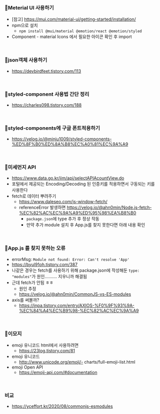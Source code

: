 ### 🚀Meterial UI 사용하기
- [참고] https://mui.com/material-ui/getting-started/installation/
- npm으로 설치  
    - `npm install @mui/material @emotion/react @emotion/styled`
- Component - material Icons 에서 필요한 아이콘 확인 후 import

<br>

### 🚀json객체 사용하기 
- https://devbirdfeet.tistory.com/113

<br>

### 🚀styled-component 사용법 간단 정리
- https://charles098.tistory.com/188

<br>

### 🚀styled-components에 구글 폰트적용하기
-  https://velog.io/@minju1009/styled-components-%ED%8F%B0%ED%8A%B8%EC%A0%81%EC%9A%A9

<br>

### 🚀미세먼지 API
- https://www.data.go.kr/iim/api/selectAPIAcountView.do
- 포털에서 제공되는 Encoding/Decoding 된 인증키를 적용하면서 구동되는 키를 사용한다
- fetch로 데이터 뿌려주기 
    - https://www.daleseo.com/js-window-fetch/
    - referenceError 발생하면 https://velog.io/@ahn0min/Node.js-fetch-%EC%82%AC%EC%9A%A9%ED%95%98%EA%B8%B0
        - `package.json`에 type 추가 후 정상 작동
        - 만약 추가 module 설치 후 App.js를 찾지 못한다면 아래 내용 확인

<br>

### 🚀App.js 를 찾지 못하는 오류 
- errorMsg: `Module not found: Error: Can't resolve 'App'`
- https://byul91oh.tistory.com/387
- 나같은 경우는 fetch를 사용하기 위해 package.json에 작성해둔 `type: "modules"`가 원인.......... 지우니까 해결됨
- 근데 fetch가 안됨 ㅎㅎ
    - 원인 추정
    - https://velog.io/@ahn0min/CommonJS-vs-ES-modules
- axis를 써볼까?
    - https://inpa.tistory.com/entry/AXIOS-%F0%9F%93%9A-%EC%84%A4%EC%B9%98-%EC%82%AC%EC%9A%A9

<br>

### 🚀이모지
- emoji 유니코드 html에서 사용하려면
    -  https://23log.tistory.com/81
- emoji 유니코드
    - http://www.unicode.org/emoji/- charts/full-emoji-list.html
- emoji Open API
    - https://emoji-api.com/#documentation

<br>

### 비교
- https://yceffort.kr/2020/08/commonjs-esmodules